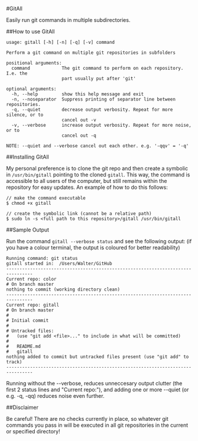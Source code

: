#GitAll

Easily run git commands in multiple subdirectories.

##How to use GitAll

	usage: gitall [-h] [-n] [-q] [-v] command

	Perform a git command on multiple git repositories in subfolders

	positional arguments:
	  command            The git command to perform on each repository. I.e. the
	                     part usually put after 'git'

	optional arguments:
	  -h, --help         show this help message and exit
	  -n, --noseparator  Suppress printing of separator line between repositories.
	  -q, --quiet        decrease output verbosity. Repeat for more silence, or to
	                     cancel out -v
	  -v, --verbose      increase output verbosity. Repeat for more noise, or to
	                     cancel out -q

	NOTE: --quiet and --verbose cancel out each other. e.g. '-qqv' = '-q'

##Installing GitAll

My personal preference is to clone the git repo and then create a symbolic in
`/usr/bin/gitall` pointing to the cloned `gitall`. 
This way, the command is accessible to all users of the
computer, but still remains within the repository for easy updates. An example
of how to do this follows:

    // make the command executable
    $ chmod +x gitall

    // create the symbolic link (cannot be a relative path)
    $ sudo ln -s <full path to this repository>/gitall /usr/bin/gitall

##Sample Output

Run the command `gitall --verbose status` and see the following output: (if you have a colour terminal, the output is coloured for better readability)


	Running command: git status
	gitall started in:  /Users/Walter/GitHub
	--------------------------------------------------------------------------------
	Current repo: color
	# On branch master
	nothing to commit (working directory clean)
	--------------------------------------------------------------------------------
	Current repo: gitall
	# On branch master
	#
	# Initial commit
	#
	# Untracked files:
	#   (use "git add <file>..." to include in what will be committed)
	#
	#	README.md
	#	gitall
	nothing added to commit but untracked files present (use "git add" to track)
	--------------------------------------------------------------------------------

Running without the --verbose, reduces unneccesary output clutter (the first 2 status lines and "Current repo:"), and adding one or more --quiet (or e.g. -q, -qq) reduces noise even further.

##Disclaimer

Be careful! There are no checks currently in place, so whatever git commands you pass in will be executed in all git repositories in the current or specified directory!
